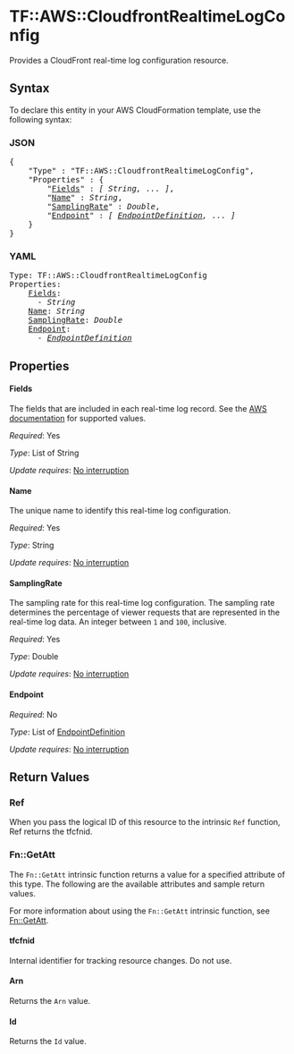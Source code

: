 # TF::AWS::CloudfrontRealtimeLogConfig

Provides a CloudFront real-time log configuration resource.

## Syntax

To declare this entity in your AWS CloudFormation template, use the following syntax:

### JSON

<pre>
{
    "Type" : "TF::AWS::CloudfrontRealtimeLogConfig",
    "Properties" : {
        "<a href="#fields" title="Fields">Fields</a>" : <i>[ String, ... ]</i>,
        "<a href="#name" title="Name">Name</a>" : <i>String</i>,
        "<a href="#samplingrate" title="SamplingRate">SamplingRate</a>" : <i>Double</i>,
        "<a href="#endpoint" title="Endpoint">Endpoint</a>" : <i>[ <a href="endpointdefinition.md">EndpointDefinition</a>, ... ]</i>
    }
}
</pre>

### YAML

<pre>
Type: TF::AWS::CloudfrontRealtimeLogConfig
Properties:
    <a href="#fields" title="Fields">Fields</a>: <i>
      - String</i>
    <a href="#name" title="Name">Name</a>: <i>String</i>
    <a href="#samplingrate" title="SamplingRate">SamplingRate</a>: <i>Double</i>
    <a href="#endpoint" title="Endpoint">Endpoint</a>: <i>
      - <a href="endpointdefinition.md">EndpointDefinition</a></i>
</pre>

## Properties

#### Fields

The fields that are included in each real-time log record. See the [AWS documentation](https://docs.aws.amazon.com/AmazonCloudFront/latest/DeveloperGuide/real-time-logs.html#understand-real-time-log-config-fields) for supported values.

_Required_: Yes

_Type_: List of String

_Update requires_: [No interruption](https://docs.aws.amazon.com/AWSCloudFormation/latest/UserGuide/using-cfn-updating-stacks-update-behaviors.html#update-no-interrupt)

#### Name

The unique name to identify this real-time log configuration.

_Required_: Yes

_Type_: String

_Update requires_: [No interruption](https://docs.aws.amazon.com/AWSCloudFormation/latest/UserGuide/using-cfn-updating-stacks-update-behaviors.html#update-no-interrupt)

#### SamplingRate

The sampling rate for this real-time log configuration. The sampling rate determines the percentage of viewer requests that are represented in the real-time log data. An integer between `1` and `100`, inclusive.

_Required_: Yes

_Type_: Double

_Update requires_: [No interruption](https://docs.aws.amazon.com/AWSCloudFormation/latest/UserGuide/using-cfn-updating-stacks-update-behaviors.html#update-no-interrupt)

#### Endpoint

_Required_: No

_Type_: List of <a href="endpointdefinition.md">EndpointDefinition</a>

_Update requires_: [No interruption](https://docs.aws.amazon.com/AWSCloudFormation/latest/UserGuide/using-cfn-updating-stacks-update-behaviors.html#update-no-interrupt)

## Return Values

### Ref

When you pass the logical ID of this resource to the intrinsic `Ref` function, Ref returns the tfcfnid.

### Fn::GetAtt

The `Fn::GetAtt` intrinsic function returns a value for a specified attribute of this type. The following are the available attributes and sample return values.

For more information about using the `Fn::GetAtt` intrinsic function, see [Fn::GetAtt](https://docs.aws.amazon.com/AWSCloudFormation/latest/UserGuide/intrinsic-function-reference-getatt.html).

#### tfcfnid

Internal identifier for tracking resource changes. Do not use.

#### Arn

Returns the <code>Arn</code> value.

#### Id

Returns the <code>Id</code> value.

